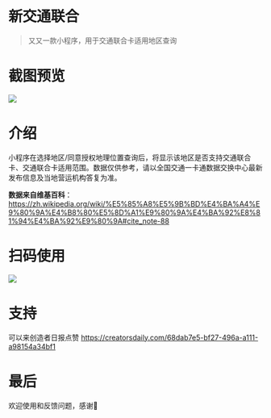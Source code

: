 # 新交通联合

> 又又一款小程序，用于交通联合卡适用地区查询

# 截图预览

![](https://tva1.sinaimg.cn/large/007S8ZIlgy1gdrvtu0e0mj31400u0k4w.jpg)

# 介绍

小程序在选择地区/同意授权地理位置查询后，将显示该地区是否支持交通联合卡、交通联合卡适用范围。数据仅供参考，请以全国交通一卡通数据交换中心最新发布信息及当地营运机构答复为准。

**数据来自维基百科**： <https://zh.wikipedia.org/wiki/%E5%85%A8%E5%9B%BD%E4%BA%A4%E9%80%9A%E4%B8%80%E5%8D%A1%E9%80%9A%E4%BA%92%E8%81%94%E4%BA%92%E9%80%9A#cite_note-88>

# 扫码使用

![](https://tva1.sinaimg.cn/large/007S8ZIlgy1gdrw0jm42aj3076076aa3.jpg)

# 支持

可以来创造者日报点赞 <https://creatorsdaily.com/68dab7e5-bf27-496a-a111-a98154a34bf1>

# 最后

欢迎使用和反馈问题，感谢🙏

